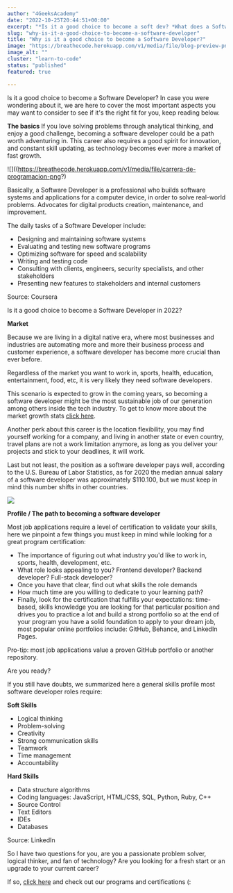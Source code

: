 ```yaml
---
author: "4GeeksAcademy"
date: "2022-10-25T20:44:51+00:00"
excerpt: "*Is it a good choice to become a soft dev? *What does a Software Dev do? do? *earnings *2022 market demand."
slug: "why-is-it-a-good-choice-to-become-a-software-developer"
title: "Why is it a good choice to become a Software Developer?"
image: "https://breathecode.herokuapp.com/v1/media/file/blog-preview-png?"
image_alt: ""
cluster: "learn-to-code"
status: "published"
featured: true

---
```

Is it a good choice to become a Software Developer? In case you were wondering about it, we are here to cover the most important aspects you may want to consider to see if it's the right fit for you, keep reading below.

**The basics** 
If you love solving problems through analytical thinking, and enjoy a good challenge, becoming a software developer could be a path worth adventuring in. This career also requires a good spirit for innovation, and constant skill updating, as technology becomes ever more a market of fast growth. 

![]((https://breathecode.herokuapp.com/v1/media/file/carrera-de-programacion-png?)

Basically, a Software Developer is a professional who builds software systems and applications for a computer device, in order to solve real-world problems. Advocates for digital products creation, maintenance, and improvement. 

The daily tasks of a Software Developer include: 

- Designing and maintaining software systems
- Evaluating and testing new software programs
- Optimizing software for speed and scalability
- Writing and testing code
- Consulting with clients, engineers, security specialists, and other stakeholders
- Presenting new features to stakeholders and internal customers

Source: Coursera


Is it a good choice to become a Software Developer in 2022?

**Market**

Because we are living in a digital native era, where most businesses and industries are automating more and more their business process and customer experience, a software developer has become more crucial than ever before.  

Regardless of the market you want to work in, sports, health, education, entertainment, food, etc, it is very likely they need software developers. 

This scenario is expected to grow in the coming years, so becoming a software developer might be the most sustainable job of our generation among others inside the tech industry. To get to know more about the market growth stats [click here](https://4geeksacademy.com/us/coding-bootcamps/internships-bootcamps-2021).

Another perk about this career is the location flexibility, you may find yourself working for a company, and living in another state or even country, travel plans are not a work limitation anymore, as long as you deliver your projects and stick to your deadlines, it will work.

Last but not least, the position as a software developer pays well, according to the U.S. Bureau of Labor Statistics, as for 2020 the median annual salary of a software developer was approximately $110.100, but we must keep in mind this number shifts in other countries. 

![](https://breathecode.herokuapp.com/v1/media/file/screen-shot-2022-02-17-at-12-55-55-pm-png?)

**Profile / The path to becoming a software developer**

Most job applications require a level of certification to validate your skills, here we pinpoint a few things you must keep in mind while looking for a great program certification:

- The importance of figuring out what industry you'd like to work in, sports, health, development, etc.
- What role looks appealing to you? Frontend developer? Backend developer? Full-stack developer?  
- Once you have that clear, find out what skills the role demands
- How much time are you willing to dedicate to your learning path?
- Finally, look for the certification that fulfills your expectations: time-based, skills knowledge you are looking for that particular position and drives you to practice a lot and build a strong portfolio so at the end of your program you have a solid foundation to apply to your dream job, most popular online portfolios include: GitHub, Behance, and LinkedIn Pages.

Pro-tip: most job applications value a proven GitHub portfolio or another repository.

Are you ready?

If you still have doubts, we summarized here a general skills profile most software developer roles require:

**Soft Skills**

- Logical thinking
- Problem-solving 
- Creativity
- Strong communication skills
- Teamwork
- Time management
- Accountability

**Hard Skills**

- Data structure algorithms
- Coding languages: JavaScript, HTML/CSS, SQL, Python, Ruby, C++ 
- Source Control
- Text Editors
- IDEs
- Databases

Source: LinkedIn


So I have two questions for you, are you a passionate problem solver, logical thinker, and fan of technology? Are you looking for a fresh start or an upgrade to your current career?

If so, [click here](https://4geeksacademy.com) and check out our programs and certifications (: 


